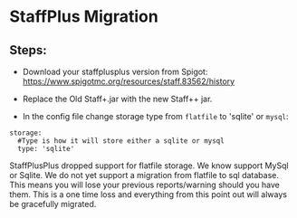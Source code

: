 # StaffPlus Migration

## Steps:

- Download your staffplusplus version from Spigot: https://www.spigotmc.org/resources/staff.83562/history

- Replace the Old Staff+.jar with the new Staff++ jar.

- In the config file change storage type from `flatfile` to 'sqlite' or `mysql`:

```
storage:
  #Type is how it will store either a sqlite or mysql
  type: 'sqlite'
```

StaffPlusPlus dropped support for flatfile storage. We know support MySql or Sqlite.
We do not yet support a migration from flatfile to sql database. This means you will lose your previous reports/warning should you have them.
This is a one time loss and everything from this point out will always be gracefully migrated.

